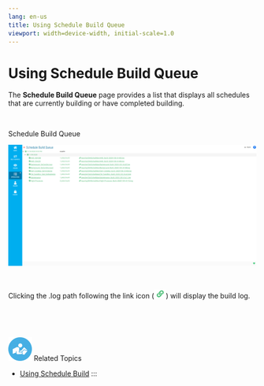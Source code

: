 ```yaml
---
lang: en-us
title: Using Schedule Build Queue
viewport: width=device-width, initial-scale=1.0
---
```


#  Using Schedule Build Queue

The **Schedule Build Queue** page provides a list that displays all
schedules that are currently building or have completed building.

 

Schedule Build Queue

![Schedule Build Queue](../../../Resources/Images/SM/Schedule-Build-Queue.png "Schedule Build Queue")

 

Clicking the .log path following the link icon (![Schedule Build Link Icon](../../../Resources/Images/SM/Schedule-Build-Link-Icon.png "Schedule Build Link Icon"))
will display the build log.

 

 

![White \"person reading\" icon on blue circular background](../../../Resources/Images/moreinfo-icon(48x48).png "More Info icon")
Related Topics

-   [Using Schedule Build](Using-Schedule-Build.md)
:::

 

